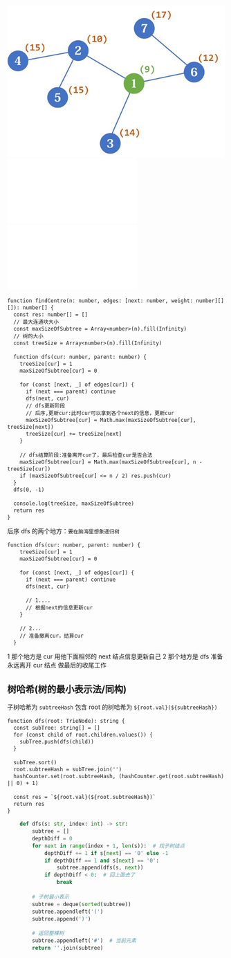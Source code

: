 ![树的重心](../../images/447bf9065511f5b136989797fc52f50f60c64eaf5b265a87c3fbf12f25c66860.png)
![树的中心](..%5C..%5C11_%E5%8A%A8%E6%80%81%E8%A7%84%E5%88%92%5Cacwingdp%E4%B8%93%E9%A1%B9%E7%BB%83%E4%B9%A0%5C%E6%A0%91%E5%BD%A2DP%5C1073.%20%E6%A0%91%E7%9A%84%E4%B8%AD%E5%BF%83.py)
![n 叉树的直径](..%5C..%5C11_%E5%8A%A8%E6%80%81%E8%A7%84%E5%88%92%5Cacwingdp%E4%B8%93%E9%A1%B9%E7%BB%83%E4%B9%A0%5C%E6%A0%91%E5%BD%A2DP%5C1072.%20%E6%A0%91%E7%9A%84%E6%9C%80%E9%95%BF%E8%B7%AF%E5%BE%84-n%E5%8F%89%E6%A0%91%E7%9A%84%E7%9B%B4%E5%BE%84.py)

```JS
function findCentre(n: number, edges: [next: number, weight: number][][]): number[] {
  const res: number[] = []
  // 最大连通块大小
  const maxSizeOfSubtree = Array<number>(n).fill(Infinity)
  // 树的大小
  const treeSize = Array<number>(n).fill(Infinity)

  function dfs(cur: number, parent: number) {
    treeSize[cur] = 1
    maxSizeOfSubtree[cur] = 0

    for (const [next, _] of edges[cur]) {
      if (next === parent) continue
      dfs(next, cur)
      // dfs更新阶段
      // 后序,更新cur:此时cur可以拿到各个next的信息，更新cur
      maxSizeOfSubtree[cur] = Math.max(maxSizeOfSubtree[cur], treeSize[next])
      treeSize[cur] += treeSize[next]
    }

    // dfs结算阶段:准备离开cur了，最后检查cur是否合法
    maxSizeOfSubtree[cur] = Math.max(maxSizeOfSubtree[cur], n - treeSize[cur])
    if (maxSizeOfSubtree[cur] <= n / 2) res.push(cur)
  }
  dfs(0, -1)

  console.log(treeSize, maxSizeOfSubtree)
  return res
}
```

后序 dfs 的两个地方：`要在脑海里想象递归树`

```JS
function dfs(cur: number, parent: number) {
    treeSize[cur] = 1
    maxSizeOfSubtree[cur] = 0

    for (const [next, _] of edges[cur]) {
      if (next === parent) continue
      dfs(next, cur)

      // 1....
      // 根据next的信息更新cur
    }

    // 2...
    // 准备撤离cur，结算cur
  }
```

1 那个地方是 cur 用他下面相邻的 next 结点信息更新自己
2 那个地方是 dfs 准备永远离开 cur 结点 做最后的收尾工作

## 树哈希(树的最小表示法/同构)

子树哈希为 `subtreeHash`
包含 root 的树哈希为 `${root.val}(${subtreeHash})`

```JS
function dfs(root: TrieNode): string {
  const subTree: string[] = []
  for (const child of root.children.values()) {
    subTree.push(dfs(child))
  }

  subTree.sort()
  root.subtreeHash = subTree.join('')
  hashCounter.set(root.subtreeHash, (hashCounter.get(root.subtreeHash) || 0) + 1)

  const res = `${root.val}(${root.subtreeHash})`
  return res
}
```

```Python
    def dfs(s: str, index: int) -> str:
        subtree = []
        depthDiff = 0
        for next in range(index + 1, len(s)):  # 找子树结点
            depthDiff += 1 if s[next] == '0' else -1
            if depthDiff == 1 and s[next] == '0':
                subtree.append(dfs(s, next))
            if depthDiff < 0:  # 回上面去了
                break

        # 子树最小表示
        subtree = deque(sorted(subtree))
        subtree.appendleft('(')
        subtree.append(')')

        # 返回整棵树
        subtree.appendleft('#')  # 当前元素
        return ''.join(subtree)
```
